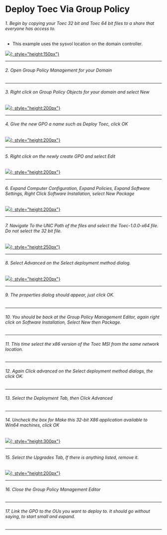# Deploy Toec Via Group Policy

###### 1. Begin by copying your Toec 32 bit and Toec 64 bit files to a share that everyone has access to.
* This example uses the sysvol location on the domain controller.

[![](https://theopenem.com/wp-content/uploads/2018/11/gpo1.jpg){: style="height:150px"}](https://theopenem.com/wp-content/uploads/2018/11/gpo1.jpg)

---

###### 2. Open Group Policy Management for your Domain

---

###### 3. Right click on Group Policy Objects for your domain and select New
[![](https://theopenem.com/wp-content/uploads/2018/11/gpo2.jpg){: style="height:200px"}](https://theopenem.com/wp-content/uploads/2018/11/gpo2.jpg)

---

###### 4. Give the new GPO a name such as Deploy Toec, click OK
[![](https://theopenem.com/wp-content/uploads/2018/11/gpo3.jpg){: style="height:200px"}](https://theopenem.com/wp-content/uploads/2018/11/gpo3.jpg)

---

###### 5. Right click on the newly create GPO and select Edit
[![](https://theopenem.com/wp-content/uploads/2018/11/gpo4.jpg){: style="height:200px"}](https://theopenem.com/wp-content/uploads/2018/11/gpo4.jpg)

---

###### 6. Expand Computer Configuration, Expand Policies, Expand Software Settings, Right Click Software Installation, select New Package
[![](https://theopenem.com/wp-content/uploads/2018/11/gpo5.jpg){: style="height:200px"}](https://theopenem.com/wp-content/uploads/2018/11/gpo5.jpg)

---

###### 7. Navigate To the UNC Path of the files and select the Toec-1.0.0-x64 file.  Do not select the 32 bit file.
[![](https://theopenem.com/wp-content/uploads/2018/11/gpo6.jpg){: style="height:250px"}](https://theopenem.com/wp-content/uploads/2018/11/gpo6.jpg)

---

###### 8. Select Advanced on the Select deployment method dialog.
[![](https://theopenem.com/wp-content/uploads/2018/11/gpo7.jpg){: style="height:200px"}](https://theopenem.com/wp-content/uploads/2018/11/gpo7.jpg)

---

###### 9. The properties dialog should appear, just click OK.

---

###### 10. You should be back at the Group Policy Management Editor, again right click on Software Installation, Select New then Package.

---

###### 11. This time select the x86 version of the Toec MSI from the same network location.

---

###### 12. Again Click advanced on the Select deployment method dialogs, the click OK.

---

###### 13. Select the Deployment Tab, then Click Advanced

---

###### 14. Uncheck the box for Make this 32-bit X86 application available to Win64 machines, click OK
[![](https://theopenem.com/wp-content/uploads/2018/11/gpo10.jpg){: style="height:300px"}](https://theopenem.com/wp-content/uploads/2018/11/gpo10.jpg)

---

###### 15. Select the Upgrades Tab, If there is anything listed, remove it.
[![](https://theopenem.com/wp-content/uploads/2018/11/gpo11.jpg){: style="height:200px"}](https://theopenem.com/wp-content/uploads/2018/11/gpo11.jpg)

---


###### 16. Close the Group Policy Management Editor

---

###### 17. Link the GPO to the OUs you want to deploy to. It should go without saying, to start small and expand.

---


















